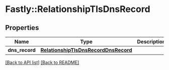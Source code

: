 # Fastly::RelationshipTlsDnsRecord

## Properties

| Name | Type | Description | Notes |
| ---- | ---- | ----------- | ----- |
| **dns_record** | [**RelationshipTlsDnsRecordDnsRecord**](RelationshipTlsDnsRecordDnsRecord.md) |  | [optional] |

[[Back to API list]](../../README.md#endpoints) [[Back to README]](../../README.md)

